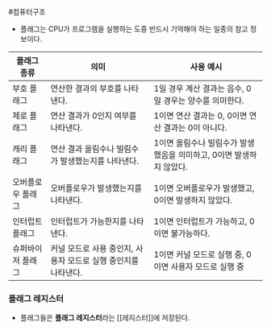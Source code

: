 #컴퓨터구조 

+ 플래그는 CPU가 프로그램을 실행하는 도중 반드시 기억해야 하는 일종의 참고 정보이다.

| 플래그 종류    | 의미                                   | 사용 예시                                   |
| --------- | ------------------------------------ | --------------------------------------- |
| 부호 플래그    | 연산한 결과의 부호를 나타낸다.                    | 1일 경우 계산 결과는 음수, 0일 경우는 양수를 의미한다.       |
| 제로 플래그    | 연산 결과가 0인지 여부를 나타낸다.                 | 1이면 연산 결과는 0, 0이면 연산 결과는 0이 아니다.        |
| 캐리 플래그    | 연산 결과 올림수나 빌림수가 발생했는지를 나타낸다.         | 1이면 올림수나 빌림수가 발생했음을 의미하고, 0이면 발생하지 않았다. |
| 오버플로우 플래그 | 오버플로우가 발생했는지를 나타낸다.                  | 1이면 오버플로우가 발생했고, 0이면 발생하지 않았다.          |
| 인터럽트 플래그  | 인터럽트가 가능한지를 나타낸다.                    | 1이면 인터럽트가 가능하고, 0이면 불가능하다.              |
| 슈퍼바이저 플래그 | 커널 모드로 사용 중인지, 사용자 모드로 실행 중인지를 나타낸다. | 1이면 커널 모드로 실행 중, 0이면 사용자 모드로 실행 중       |

### 플래그 레지스터
+ 플래그들은 **플래그 레지스터**라는 [[레지스터]]에 저장된다.